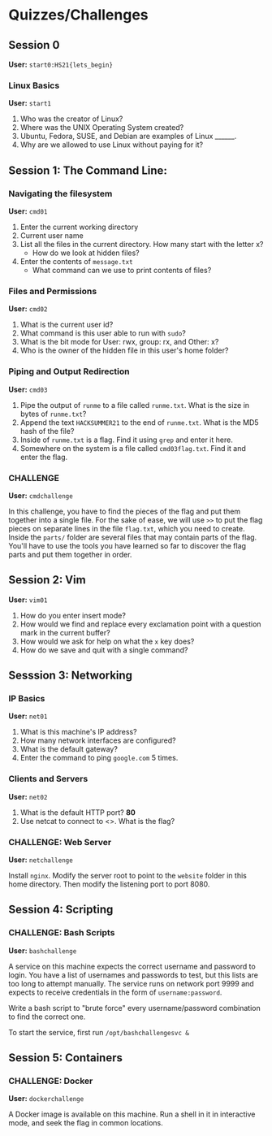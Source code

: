 # Quizzes/Challenges

## Session 0

**User:** `start0:HS21{lets_begin}`

### Linux Basics

**User:** `start1`

1. Who was the creator of Linux?
2. Where was the UNIX Operating System created?
3. Ubuntu, Fedora, SUSE, and Debian are examples of Linux \_\_\_\_\_\_.
4. Why are we allowed to use Linux without paying for it? 

## Session 1: The Command Line:

### Navigating the filesystem

**User:** `cmd01`

1. Enter the current working directory
2. Current user name
3. List all the files in the current directory. How many start with the letter x?
    * How do we look at hidden files?
4. Enter the contents of `message.txt`
    * What command can we use to print contents of files? 

### Files and Permissions

**User:** `cmd02`

1. What is the current user id?
2. What command is this user able to run with `sudo`?
3. What is the bit mode for User: rwx, group: rx, and Other: x?
4. Who is the owner of the hidden file in this user's home folder? 

### Piping and Output Redirection

**User:** `cmd03`

1. Pipe the output of `runme` to a file called `runme.txt`. What is the size in bytes of `runme.txt`?
2. Append the text `HACKSUMMER21` to the end of `runme.txt`. What is the MD5 hash of the file?
3. Inside of `runme.txt` is a flag. Find it using `grep` and enter it here.
4. Somewhere on the system is a file called `cmd03flag.txt`. Find it and enter the flag.

### CHALLENGE

**User:** `cmdchallenge`

In this challenge, you have to find the pieces of the flag and put them together into a single file. For the sake of ease, we will use `>>` to put the flag pieces on separate lines in the file `flag.txt`, which you need to create. Inside the `parts/` folder are several files that may contain parts of the flag. You'll have to use the tools you have learned so far to discover the flag parts and put them together in order.

## Session 2: Vim

**User:** `vim01`

1. How do you enter insert mode? 
2. How would we find and replace every exclamation point with a question mark in the current buffer?
3. How would we ask for help on what the `x` key does?
4. How do we save and quit with a single command?

## Sesssion 3: Networking

### IP Basics

**User:** `net01`

1. What is this machine's IP address?
2. How many network interfaces are configured?
3. What is the default gateway? 
4. Enter the command to ping `google.com` 5 times.

### Clients and Servers

**User:** `net02`

1. What is the default HTTP port? **80**
2. Use netcat to connect to <<URL>>. What is the flag?

### CHALLENGE: Web Server

**User:** `netchallenge`

Install `nginx`. Modify the server root to point to the `website` folder in this home directory. Then modify the listening port to port 8080.

## Session 4: Scripting

### CHALLENGE: Bash Scripts

**User:** `bashchallenge`

A service on this machine expects the correct username and password to login. You have a list of usernames and passwords to test, but this lists are too long to attempt manually. The service runs on network port 9999 and expects to receive credentials in the form of `username:password`.

Write a bash script to "brute force" every username/password combination to find the correct one.

To start the service, first run `/opt/bashchallengesvc &`

## Session 5: Containers

### CHALLENGE: Docker

**User:** `dockerchallenge`

A Docker image is available on this machine. Run a shell in it in interactive mode, and seek the flag in common locations.
